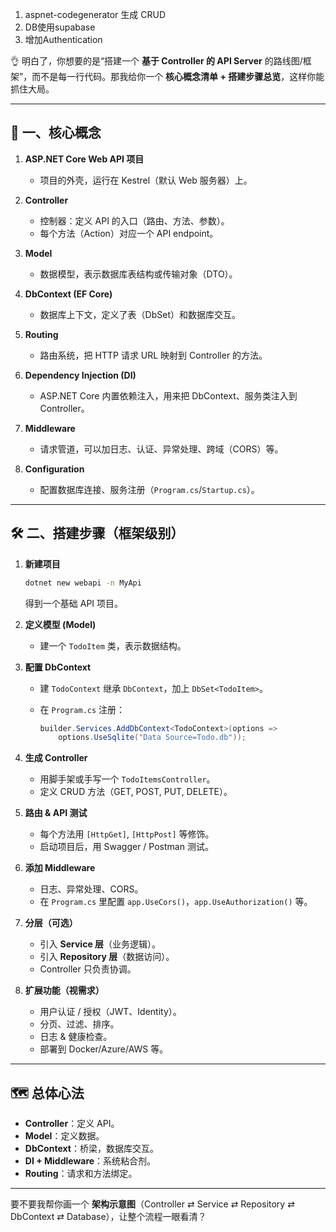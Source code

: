 1. aspnet-codegenerator 生成 CRUD
2. DB使用supabase
3. 增加Authentication


👌 明白了，你想要的是“搭建一个 **基于 Controller 的 API Server** 的路线图/框架”，而不是每一行代码。那我给你一个 **核心概念清单 + 搭建步骤总览**，这样你能抓住大局。

---

## 🚀 一、核心概念

1. **ASP.NET Core Web API 项目**

   * 项目的外壳，运行在 Kestrel（默认 Web 服务器）上。

2. **Controller**

   * 控制器：定义 API 的入口（路由、方法、参数）。
   * 每个方法（Action）对应一个 API endpoint。

3. **Model**

   * 数据模型，表示数据库表结构或传输对象（DTO）。

4. **DbContext (EF Core)**

   * 数据库上下文，定义了表（DbSet<T>）和数据库交互。

5. **Routing**

   * 路由系统，把 HTTP 请求 URL 映射到 Controller 的方法。

6. **Dependency Injection (DI)**

   * ASP.NET Core 内置依赖注入，用来把 DbContext、服务类注入到 Controller。

7. **Middleware**

   * 请求管道，可以加日志、认证、异常处理、跨域（CORS）等。

8. **Configuration**

   * 配置数据库连接、服务注册（`Program.cs`/`Startup.cs`）。

---

## 🛠 二、搭建步骤（框架级别）

1. **新建项目**

   ```bash
   dotnet new webapi -n MyApi
   ```

   得到一个基础 API 项目。

2. **定义模型 (Model)**

   * 建一个 `TodoItem` 类，表示数据结构。

3. **配置 DbContext**

   * 建 `TodoContext` 继承 `DbContext`，加上 `DbSet<TodoItem>`。
   * 在 `Program.cs` 注册：

     ```csharp
     builder.Services.AddDbContext<TodoContext>(options =>
         options.UseSqlite("Data Source=Todo.db"));
     ```

4. **生成 Controller**

   * 用脚手架或手写一个 `TodoItemsController`。
   * 定义 CRUD 方法（GET, POST, PUT, DELETE）。

5. **路由 & API 测试**

   * 每个方法用 `[HttpGet]`, `[HttpPost]` 等修饰。
   * 启动项目后，用 Swagger / Postman 测试。

6. **添加 Middleware**

   * 日志、异常处理、CORS。
   * 在 `Program.cs` 里配置 `app.UseCors()`，`app.UseAuthorization()` 等。

7. **分层（可选）**

   * 引入 **Service 层**（业务逻辑）。
   * 引入 **Repository 层**（数据访问）。
   * Controller 只负责协调。

8. **扩展功能（视需求）**

   * 用户认证 / 授权（JWT、Identity）。
   * 分页、过滤、排序。
   * 日志 & 健康检查。
   * 部署到 Docker/Azure/AWS 等。

---

## 🗺️ 总体心法

* **Controller**：定义 API。
* **Model**：定义数据。
* **DbContext**：桥梁，数据库交互。
* **DI + Middleware**：系统粘合剂。
* **Routing**：请求和方法绑定。

---

要不要我帮你画一个 **架构示意图**（Controller ⇄ Service ⇄ Repository ⇄ DbContext ⇄ Database），让整个流程一眼看清？
